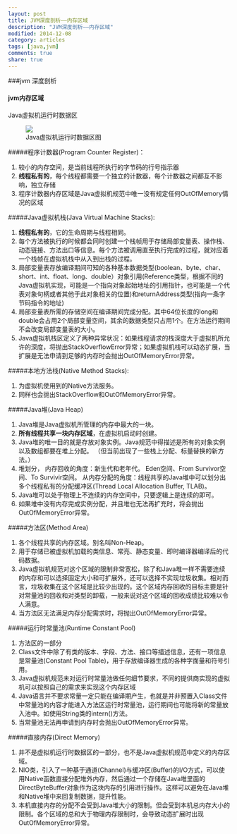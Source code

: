 ```yaml
---
layout: post
title: JVM深度剖析——内存区域
description: "JVM深度剖析——内存区域"
modified: 2014-12-08
category: articles
tags: [java,jvm]
comments: true
share: true
---
```


###jvm 深度剖析

#### jvm内存区域

Java虚拟机运行时数据区

<figure>
     <a href="{{ site.url }}/images/blog2014/jvm_runtime_data_zone.jpg"><img src="{{ site.url }}/images/blog2014/jvm_runtime_data_zone.jpg"></a>
     <figcaption>Java虚拟机运行时数据区图</figcaption>
</figure>

#####程序计数器(Program Counter Register)：
1. 较小的内存空间，是当前线程所执行的字节码的行号指示器
2. **线程私有的**，每个线程都需要一个独立的计数器，每个计数器之间都互不影响，独立存储
3. 程序计数器内存区域是Java虚拟机规范中唯一没有规定任何OutOfMemory情况的区域


#####Java虚拟机栈(Java Virtual Machine Stacks):
1. **线程私有的**，它的生命周期与线程相同。
2. 每个方法被执行的时候都会同时创建一个栈帧用于存储局部变量表、操作栈、动态链接、方法出口等信息。每个方法被调用直至执行完成的过程，就对应着一个栈帧在虚拟机栈中从入到出栈的过程。
3. 局部变量表存放编译期间可知的各种基本数据类型(boolean、byte、char、short、int、float、long、double）对象引用(Reference类型，根据不同的Java虚拟机实现，可能是一个指向对象起始地址的引用指针，也可能是一个代表对象句柄或者其他于此对象相关的位置)和returnAddress类型(指向一条字节码指令的地址)
4. 局部变量表所需的存储空间在编译期间完成分配。其中64位长度的long和double会占用2个局部变量空间，其余的数据类型只占用1个。在方法运行期间不会改变局部变量表的大小。
5. Java虚拟机栈区定义了两种异常状况：如果线程请求的栈深度大于虚拟机所允许的深度，将抛出StackOverflowError异常；如果虚拟机栈可以动态扩展，当扩展是无法申请到足够的内存时会抛出OutOfMemoryError异常。

#####本地方法栈(Native Method Stacks):
1. 为虚拟机使用到的Native方法服务。
2. 同样也会抛出StackOverflow和OutOfMemoryError异常。

#####Java堆(Java Heap)
1. Java堆是Java虚拟机所管理的内存中最大的一块。
2. **所有线程共享一块内存区域**，在虚拟机启动时创建。
3. Java堆的唯一目的就是存放对象实例。Java规范中得描述是所有的对象实例以及数组都要在堆上分配。 （但当前出现了一些栈上分配、标量替换的新方法。）
4. 堆划分， 内存回收的角度：新生代和老年代。 Eden空间、From Survivor空间、To Survivir空间。 从内存分配的角度：线程共享的Java堆中可以划分出多个线程私有的分配缓冲区(Thread Local Allocation Buffer, TLAB)。
5. Java堆可以处于物理上不连续的内存空间中，只要逻辑上是连续的即可。
6. 如果堆中没有内存完成实例分配，并且堆也无法再扩充时，将会抛出OutOfMemoryError异常。

#####方法区(Method Area)
1. 各个线程共享的内存区域。别名叫Non-Heap。
2. 用于存储已被虚拟机加载的类信息、常亮、静态变量、即时编译器编译后的代码数据。
3. Java虚拟机规范对这个区域的限制非常宽松，除了和Java堆一样不需要连续的内存和可以选择固定大小和可扩展外，还可以选择不实现垃圾收集。相对而言，垃圾收集在这个区域是比较少出现的。这个区域内存回收的目标主要是针对常量池的回收和对类型的卸载，一般来说对这个区域的回收成绩比较难以令人满意。
4. 当方法区无法满足内存分配需求时，将抛出OutOfMemoryError异常。

#####运行时常量池(Runtime Constant Pool)
1. 方法区的一部分
2. Class文件中除了有类的版本、字段、方法、接口等描述信息，还有一项信息是常量池(Constant Pool Table)，用于存放编译器生成的各种字面量和符号引用。
3. Java虚拟机规范未对运行时常量池做任何细节要求，不同的提供商实现的虚拟机可以按照自己的需求来实现这个内存区域
4. Java语言并不要求常量一定只能在编译期产生，也就是并非预置入Class文件中常量池的内容才能进入方法区运行时常量池，运行期间也可能将新的常量放入池中。如使用String类的intern()方法。
5. 当常量池无法再申请到内存时会抛出OutOfMemoryError异常。

#####直接内存(Direct Memory)
1. 并不是虚拟机运行时数据区的一部分，也不是Java虚拟机规范中定义的内存区域。
2. NIO类，引入了一种基于通道(Channel)与缓冲区(Buffer)的I/O方式，可以使用Native函数直接分配堆外内存，然后通过一个存储在Java堆里面的DirectByteBuffer对象作为这块内存的引用进行操作。这样可以避免在Java堆和Native堆中来回复制数据，提升性能。
3. 本机直接内存的分配不会受到Java堆大小的限制。但会受到本机总内存大小的限制。各个区域的总和大于物理内存限制时，会导致动态扩展时出现OutOfMemoryError异常。


